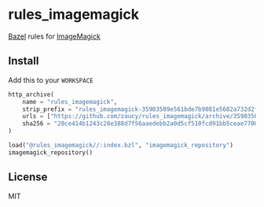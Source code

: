# rules_imagemagick

[Bazel](https://bazel.build) rules for [ImageMagick](https://imagemagick.org/)

## Install

Add this to your `WORKSPACE`

```python
http_archive(
    name = "rules_imagemagick",
    strip_prefix = "rules_imagemagick-35903509e561bde7b9081e5682a732d2f4d91f85",
    urls = ["https://github.com/zaucy/rules_imagemagick/archive/35903509e561bde7b9081e5682a732d2f4d91f85.zip"],
    sha256 = "20ce414b1243c28e388d7f56aaedebb2a0d5cf510fcd91bb5ceae77005b478fa",
)

load("@rules_imagemagick//:index.bzl", "imagemagick_repository")
imagemagick_repository()
```

## License

MIT
